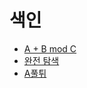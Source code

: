 # 색인

- [A + B mod C](https://daily-boj.github.io/wiki/documents/A%20+%20B%20mod%20C/)
- [완전 탐색](https://daily-boj.github.io/wiki/documents/완전%20탐색)
- [A풀튀](https://daily-boj.github.io/wiki/documents/A풀튀)

